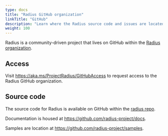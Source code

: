 ```yaml
---
type: docs
title: "Radius GitHub organization"
linkTitle: "GitHub"
description: "Learn where the Radius source code and issues are located"
weight: 100
---
```


Radius is a community-driven project that lives on GitHub within the [Radius organization](https://github.com/project-radius).

## Access

Visit https://aka.ms/ProjectRadius/GitHubAccess to request access to the Radius GitHub organization.

## Source code

The source code for Radius is available on GitHub within the [radius repo](https://github.com/radius-project/radius).

Documentation is housed at https://github.com/radius-project/docs.

Samples are location at https://github.com/radius-project/samples.